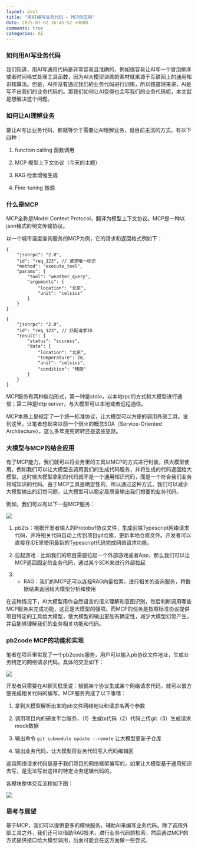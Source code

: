 ```yaml
---
layout: post
title: "用AI编写业务代码 - MCP的应用"
date: 2025-07-02 16:45:52 +0800
comments: true
categories: AI
---
```


### 如何用AI写业务代码

我们知道，用AI写通用代码是非常容易且准确的，例如很容易让AI写一个冒泡排序或者时间格式处理工具函数，因为AI大模型训练的素材就来源于互联网上的通用知识和算法。但是，AI并没有通过我们的业务代码进行训练，所以按道理来讲，AI是写不出我们的业务代码的。那我们如何让AI变得也会写我们的业务代码呢，本文就是想解决这个问题。

### 如何让AI理解业务

要让AI写出业务代码，那就等价于需要让AI理解业务，就目前主流的方式，有以下四种：

1. function calling 函数调用

2. MCP 模型上下文协议（今天的主题）

3. RAG 检索增强生成

4. Fine-tuning 微调

### 什么是MCP

MCP全称是Model Context Protocol，翻译为模型上下文协议。MCP是一种以json格式的明文传输协议。

以一个城市温度查询服务的MCP为例，它的请求和返回格式例如下：

```
{
    "jsonrpc": "2.0",
    "id": "req_123", // 请求唯一标识
    "method": "execute_tool",
    "params": {
        "tool": "weather_query",
        "arguments": {
            "location": "北京",
            "unit": "celsius"
        }
    }
}
```

```
{
    "jsonrpc": "2.0",
    "id": "req_123", // 匹配请求ID
    "result": {
        "status": "success",
        "data": {
            "location": "北京",
            "temperature": 28,
            "unit": "celsius",
            "condition": "晴朗"
        }
    }
}
```

MCP服务有两种启动形式，第一种是stdio，以本地rpc的方式和大模型进行通信；第二种是http server，与大模型可以本地或者远程通信。

MCP本质上是规定了一个统一标准协议，让大模型可以方便的调用外部工具。说到这里，让笔者想起来以前一个很火的概念SOA（Service-Oriented Architecture），这么多年兜兜转转还是这些思路。

### 大模型与MCP的结合应用

有了MCP能力，我们就可以将业务里的工具以MCP的方式进行封装，供大模型使用。例如我们可以让大模型去调用我们的生成代码服务，并将生成的代码返回给大模型。这时候大模型拿到的代码就不是一个通用知识代码，而是一个符合我们业务领域知识的代码。由于MCP工具是确定性的，所以通过这种方式，我们可以减少大模型输出的幻觉问题，让大模型可以稳定高质量输出我们想要的业务代码。

例如，我们可以有以下一些MCP服务：

![](https://markdown-1254230183.cos.ap-guangzhou.myqcloud.com/202507041946194.png)

1. pb2ts：根据开发者输入的Protobuf协议文件，生成前端Typescript网络请求代码，并将相关代码自动上传到项目git仓库，更新本地仓库文件。开发者可以直接在IDE里使用最新的Typescript代码完成网络请求功能。

2. 拉起游戏：比如我们的项目需要拉起一个外部游戏或者App，那么我们可以让MCP返回固定的业务代码，通过某个SDK来进行外部拉起

3. - RAG：我们的MCP还可以连接RAG向量检索，进行相关的查询服务，将数据结果返回给大模型分析和使用

在这种情况下，AI大模型用作自然语言的语义理解和意图识别，然后判断调用哪些MCP服务来完成功能，这正是大模型的强项。而MCP的任务是按照标准协议提供项目特定的工具给大模型，使大模型的输出更加有确定性，减少大模型幻觉产生，并且能够理解我们的业务相关功能和代码。

### pb2code MCP的功能和实现

笔者在项目里实现了一个pb2code服务，用户可以输入pb协议文件地址，生成业务特定的网络请求代码。具体的交互如下：

![](https://markdown-1254230183.cos.ap-guangzhou.myqcloud.com/202507021829600.png)

开发者只需要在AI聊天框里说：根据某个协议生成某个网络请求代码，就可以很方便完成相关代码的编写。MCP服务完成了以下事情：

1. 拿到大模型解析出来的pb文件网络地址和请求名两个参数

2. 调用项目内的研发平台服务，（1）生成ts代码（2）代码上传git（3）生成请求mock数据

3. 输出命令 `git submodule update --remote` 让大模型更新子仓库

4. 输出业务代码，让大模型将业务代码写入代码编辑区

这段网络请求代码是基于我们项目的网络框架编写的，如果让大模型基于通用知识去写，是无法写出这样的特定业务逻辑代码的。

各模块整体交互流程如下图：

![](https://markdown-1254230183.cos.ap-guangzhou.myqcloud.com/202507031742895.png)

### 思考与展望

基于MCP，我们可以提供更多的模块服务，辅助AI来编写业务代码。除了调用外部工具之外，我们还可以借助RAG技术，进行业务代码的检索，然后通过MCP的方式提供接口给大模型调用，后面可能会在这方面做一些尝试。
